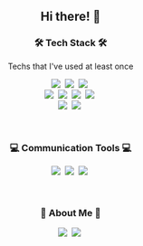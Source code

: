 <h2 align = 'center'>Hi there! 👋</h2>

<h3 align="center">🛠 Tech Stack 🛠</h3>
<p align="center"> Techs that I've used at least once </p>
<p align="center">
  <img src="https://img.shields.io/badge/Python-3766AB?style=flat-square&logo=Python&logoColor=white"/></a>&nbsp 
  <img src="https://img.shields.io/badge/Mysql-4479A1?style=flat-square&logo=MySql&logoColor=white"/></a>&nbsp
  <img src="https://img.shields.io/badge/AWS-333664?style=flat-square&logo=amazon-aws&logoColor=white"/></a>&nbsp
  <br>
  <img src="https://img.shields.io/badge/HTML5-E34F26?style=flat-square&logo=HTML5&logoColor=white"/></a>&nbsp
  <img src="https://img.shields.io/badge/CSS-1572B6?style=flat-square&logo=css3&logoColor=white"/></a>&nbsp
  <img src="https://img.shields.io/badge/JavaScript-F7DF1E?style=flat-square&logo=JavaScript&logoColor=white"/></a>&nbsp
  <img src="https://img.shields.io/badge/Django-092E20?style=flat-square&logo=Django&logoColor=white"/></a>&nbsp 

  <br>
  <img src="https://img.shields.io/badge/Jupyter Notebook-F37626?style=flat-square&logo=jupyter&logoColor=white"/></a>&nbsp
  <img src="https://img.shields.io/badge/Visual Studio Code-007ACC?style=flat-square&logo=visualstudiocode&logoColor=white"/></a>&nbsp
</p>

<br>

<h3 align="center">💻 Communication Tools 💻</h3>
  <p align='center'>
     <img src="https://img.shields.io/badge/GitHub-181717?style=flat-square&logo=github"/></a>&nbsp
    <img src="https://img.shields.io/badge/Notion-000000?style=flat-square&logo=Notion&logoColor=white"/></a>&nbsp 
    <img src="https://img.shields.io/badge/Slack-4A154B?style=flat-square&logo=Slack&logoColor=white"/></a>&nbsp    
  </p>
</h3>

<br>

<h3 align="center">🧸 About Me 🧸</h3>
<p align="center">
  <a href="https://www.instagram.com/5_pang/?hl=ko" target ="blank"><img src="https://img.shields.io/badge/Instagram-E4405F?style=flat-square&logo=Instagram&logoColor=white&link=https://www.instagram.com/5_pang/?hl=ko"/></a>&nbsp
    <a href="https://www.facebook.com/gwanghyeog.o1" target ="blank"><img src="https://img.shields.io/badge/Facebook-1877F2?style=flat-square&logo=Facebook&logoColor=white&link=https://www.facebook.com/gwanghyeog.o1"/></a>&nbsp

</p>
